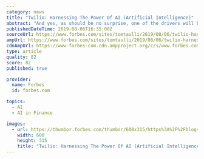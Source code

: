 ```yaml
---
category: news
title: "Twilio: Harnessing The Power Of AI (Artificial Intelligence)"
abstract: "And yes, as should be no surprise, one of the drivers will be AI (Artificial Intelligence). Just look at the company ... One is with Green Dot, which is a next-generation online bank. A big challenge for the company is that its customers are often ..."
publishedDateTime: 2019-08-06T16:35:00Z
sourceUrl: https://www.forbes.com/sites/tomtaulli/2019/08/06/twilio-harnessing-the-power-of-ai-artificial-intelligence/
ampUrl: https://www.forbes.com/sites/tomtaulli/2019/08/06/twilio-harnessing-the-power-of-ai-artificial-intelligence/amp/
cdnAmpUrl: https://www-forbes-com.cdn.ampproject.org/c/s/www.forbes.com/sites/tomtaulli/2019/08/06/twilio-harnessing-the-power-of-ai-artificial-intelligence/amp/
type: article
quality: 82
score: 82
published: true

provider:
  name: Forbes
  id: forbes.com

topics:
  - AI
  - AI in Finance

images:
  - url: https://thumbor.forbes.com/thumbor/600x315/https%3A%2F%2Fblogs-images.forbes.com%2Ftomtaulli%2Ffiles%2F2019%2F08%2FSignal-1410-1200x801.jpg
    width: 600
    height: 315
    title: "Twilio: Harnessing The Power Of AI (Artificial Intelligence)"
---
```

